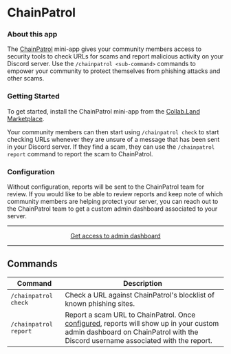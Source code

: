 # ChainPatrol

### About this app

The [ChainPatrol](https://chainpatrol.io/) mini-app gives your community members
access to security tools to check URLs for scams and report malicious activity
on your Discord server. Use the `/chainpatrol <sub-command>` commands to empower
your community to protect themselves from phishing attacks and other scams.

### Getting Started

To get started, install the ChainPatrol mini-app from the
[Collab.Land Marketplace](https://cc.collab.land/).

Your community members can then start using `/chainpatrol check` to start
checking URLs whenever they are unsure of a message that has been sent in your
Discord server. If they find a scam, they can use the `/chainpatrol report`
command to report the scam to ChainPatrol.

### Configuration

Without configuration, reports will be sent to the ChainPatrol team for review.
If you would like to be able to review reports and keep note of which community
members are helping protect your server, you can reach out to the ChainPatrol
team to get a custom admin dashboard associated to your server.

---

<center>

[Get access to admin dashboard](https://chainpatrol.io/beta)

</center>

---

## Commands

| Command               | Description                                                                                                                                                                                   |
| --------------------- | --------------------------------------------------------------------------------------------------------------------------------------------------------------------------------------------- |
| `/chainpatrol check`  | Check a URL against ChainPatrol's blocklist of known phishing sites.                                                                                                                          |
| `/chainpatrol report` | Report a scam URL to ChainPatrol. Once [configured](#configuration), reports will show up in your custom admin dashboard on ChainPatrol with the Discord username associated with the report. |
